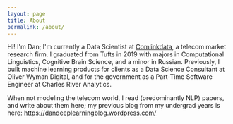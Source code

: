 ```yaml
---
layout: page
title: About
permalink: /about/
---
```


Hi! I'm Dan; I'm currently a Data Scientist at [Comlinkdata](https://comlinkdata.com/), a telecom market research firm. I graduated from Tufts in 2019 with majors in Computational Linguistics, Cognitive Brain Science, and a minor in Russian. Previously, I built machine learning products for clients as a Data Science Consultant at Oliver Wyman Digital, and for the government as a Part-Time Software Engineer at Charles River Analytics.

When not modeling the telecom world, I read (predominantly NLP) papers, and write about them here; my previous blog from my undergrad years is here: https://dandeeplearningblog.wordpress.com/


